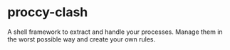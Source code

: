 # proccy-clash
A shell framework to extract and handle your processes. Manage them in the worst possible way and create your own rules. 
